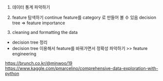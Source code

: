 1. 데이터 통계 파악하기
2. feature 탐색하기
continue feature를 category 로 만들어 볼 수 있음
decision tree => feature importance

3. cleaning and formatting the data



+ decision tree 정리
+ decision tree 이용해서 feature를 바꿔가면서 정확성 파악하기 >> feature engineering


https://brunch.co.kr/@minwoo/19
https://www.kaggle.com/pmarcelino/comprehensive-data-exploration-with-python

